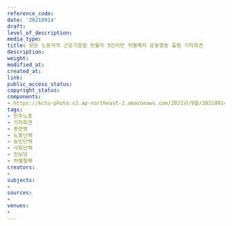```yaml
---
reference_code: 
date: '20210914'
draft: 
level_of_description: 
media_type: 
title: 모든 노동자의 근로기준법 만들자 5인미만 차별폐지 공동행동 출범 기자회견
description: 
weight: 
modified_at: 
created_at: 
link: 
public_access_status: 
copyright_status: 
components:
- https://kctu-photo.s3.ap-northeast-2.amazonaws.com/2021년/9월/20210914-모든+노동자의+근로기준법+만들자+5인미만+차별폐지+공동행동+출범+기자회견_민주노총_기자회견_총연맹_노동단체_농민단체_사회단체_진보당_차별철폐/_5D41603.jpg
tags:
- 민주노총
- 기자회견
- 총연맹
- 노동단체
- 농민단체
- 사회단체
- 진보당
- 차별철폐
creators:
- 
subjects:
- 
sources:
- 
venues:
- 
---
```

